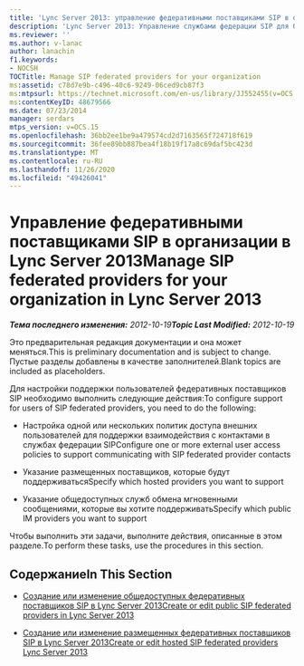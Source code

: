 ```yaml
---
title: 'Lync Server 2013: управление федеративными поставщиками SIP в организации'
description: 'Lync Server 2013: Управление службами федерации SIP для Организации.'
ms.reviewer: ''
ms.author: v-lanac
author: lanachin
f1.keywords:
- NOCSH
TOCTitle: Manage SIP federated providers for your organization
ms:assetid: c78d7e9b-c496-40c6-9249-06ced9cb87f3
ms:mtpsurl: https://technet.microsoft.com/en-us/library/JJ552455(v=OCS.15)
ms:contentKeyID: 48679566
ms.date: 07/23/2014
manager: serdars
mtps_version: v=OCS.15
ms.openlocfilehash: 36bb2ee1be9a479574cd2d7163565f724718f619
ms.sourcegitcommit: 36fee89bb887bea4f18b19f17a8c69daf5bc423d
ms.translationtype: MT
ms.contentlocale: ru-RU
ms.lasthandoff: 11/26/2020
ms.locfileid: "49426041"
---
```

# <a name="manage-sip-federated-providers-for-your-organization-in-lync-server-2013"></a><span data-ttu-id="e2490-103">Управление федеративными поставщиками SIP в организации в Lync Server 2013</span><span class="sxs-lookup"><span data-stu-id="e2490-103">Manage SIP federated providers for your organization in Lync Server 2013</span></span>

<div data-xmlns="http://www.w3.org/1999/xhtml">

<div class="topic" data-xmlns="http://www.w3.org/1999/xhtml" data-msxsl="urn:schemas-microsoft-com:xslt" data-cs="https://msdn.microsoft.com/">

<div data-asp="https://msdn2.microsoft.com/asp">



</div>

<div id="mainSection">

<div id="mainBody"><span data-ttu-id="e2490-104">

<span> </span></span><span class="sxs-lookup"><span data-stu-id="e2490-104">

<span> </span></span></span>

<span data-ttu-id="e2490-105">_**Тема последнего изменения:** 2012-10-19_</span><span class="sxs-lookup"><span data-stu-id="e2490-105">_**Topic Last Modified:** 2012-10-19_</span></span>

<span data-ttu-id="e2490-106">Это предварительная редакция документации и она может меняться.</span><span class="sxs-lookup"><span data-stu-id="e2490-106">This is preliminary documentation and is subject to change.</span></span> <span data-ttu-id="e2490-107">Пустые разделы добавлены в качестве заполнителей.</span><span class="sxs-lookup"><span data-stu-id="e2490-107">Blank topics are included as placeholders.</span></span>

<span data-ttu-id="e2490-108">Для настройки поддержки пользователей федеративных поставщиков SIP необходимо выполнить следующие действия:</span><span class="sxs-lookup"><span data-stu-id="e2490-108">To configure support for users of SIP federated providers, you need to do the following:</span></span>

  - <span data-ttu-id="e2490-109">Настройка одной или нескольких политик доступа внешних пользователей для поддержки взаимодействия с контактами в службах федерации SIP</span><span class="sxs-lookup"><span data-stu-id="e2490-109">Configure one or more external user access policies to support communicating with SIP federated provider contacts</span></span>

  - <span data-ttu-id="e2490-110">Указание размещенных поставщиков, которые будут поддерживаться</span><span class="sxs-lookup"><span data-stu-id="e2490-110">Specify which hosted providers you want to support</span></span>

  - <span data-ttu-id="e2490-111">Указание общедоступных служб обмена мгновенными сообщениями, которые вы хотите поддерживать</span><span class="sxs-lookup"><span data-stu-id="e2490-111">Specify which public IM providers you want to support</span></span>

<span data-ttu-id="e2490-112">Чтобы выполнить эти задачи, выполните действия, описанные в этом разделе.</span><span class="sxs-lookup"><span data-stu-id="e2490-112">To perform these tasks, use the procedures in this section.</span></span>

<div>

## <a name="in-this-section"></a><span data-ttu-id="e2490-113">Содержание</span><span class="sxs-lookup"><span data-stu-id="e2490-113">In This Section</span></span>

  - [<span data-ttu-id="e2490-114">Создание или изменение общедоступных федеративных поставщиков SIP в Lync Server 2013</span><span class="sxs-lookup"><span data-stu-id="e2490-114">Create or edit public SIP federated providers in Lync Server 2013</span></span>](lync-server-2013-create-or-edit-public-sip-federated-providers.md)

  - [<span data-ttu-id="e2490-115">Создание или изменение размещенных федеративных поставщиков SIP в Lync Server 2013</span><span class="sxs-lookup"><span data-stu-id="e2490-115">Create or edit hosted SIP federated providers Lync Server 2013</span></span>](lync-server-2013-create-or-edit-hosted-sip-federated-providers.md)

<span data-ttu-id="e2490-116"></div>

</div>

<span> </span>

</div>

</div>

</span><span class="sxs-lookup"><span data-stu-id="e2490-116"></div>

</div>

<span> </span>

</div>

</div>

</span></span></div>

